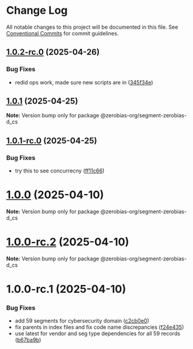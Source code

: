 # Change Log

All notable changes to this project will be documented in this file.
See [Conventional Commits](https://conventionalcommits.org) for commit guidelines.

## [1.0.2-rc.0](https://github.com/zerobias-org/segment/compare/@zerobias-org/segment-zerobias-d_cs@1.0.1...@zerobias-org/segment-zerobias-d_cs@1.0.2-rc.0) (2025-04-26)


### Bug Fixes

* redid ops work, made sure new scripts are in ([345f34e](https://github.com/zerobias-org/segment/commit/345f34ec926029dc141943b3e321676adb4a2888))





## [1.0.1](https://github.com/zerobias-org/segment/compare/@zerobias-org/segment-zerobias-d_cs@1.0.1-rc.0...@zerobias-org/segment-zerobias-d_cs@1.0.1) (2025-04-25)

**Note:** Version bump only for package @zerobias-org/segment-zerobias-d_cs





## [1.0.1-rc.0](https://github.com/zerobias-org/segment/compare/@zerobias-org/segment-zerobias-d_cs@1.0.0...@zerobias-org/segment-zerobias-d_cs@1.0.1-rc.0) (2025-04-25)


### Bug Fixes

* try this to see concurrecny ([ff11c66](https://github.com/zerobias-org/segment/commit/ff11c66d67cb9f185098fd640d4139178d29ae22))





# [1.0.0](https://github.com/zerobias-org/segment/compare/@zerobias-org/segment-zerobias-d_cs@1.0.0-rc.2...@zerobias-org/segment-zerobias-d_cs@1.0.0) (2025-04-10)

**Note:** Version bump only for package @zerobias-org/segment-zerobias-d_cs





# [1.0.0-rc.2](https://github.com/zerobias-org/segment/compare/@zerobias-org/segment-zerobias-d_cs@1.0.0-rc.1...@zerobias-org/segment-zerobias-d_cs@1.0.0-rc.2) (2025-04-10)

**Note:** Version bump only for package @zerobias-org/segment-zerobias-d_cs





# 1.0.0-rc.1 (2025-04-10)


### Bug Fixes

* add 59 segments for cybersecurity domain ([c2cb0e0](https://github.com/zerobias-org/segment/commit/c2cb0e0c1f1eabb51d7f5a6ae6db98c1516fcdbe))
* fix parents in index files and fix code name discrepancies ([f24e435](https://github.com/zerobias-org/segment/commit/f24e4352453caaa05074cc6bb66ee8ed21a4f11d))
* use latest for vendor and seg type dependencies for all 59 records ([b67ba9b](https://github.com/zerobias-org/segment/commit/b67ba9bed7a90fad3b084161ebc603b5b35214b8))
